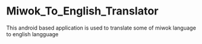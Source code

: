 # Miwok_To_English_Translator
This android based application is used to translate some of miwok language to english langguage

